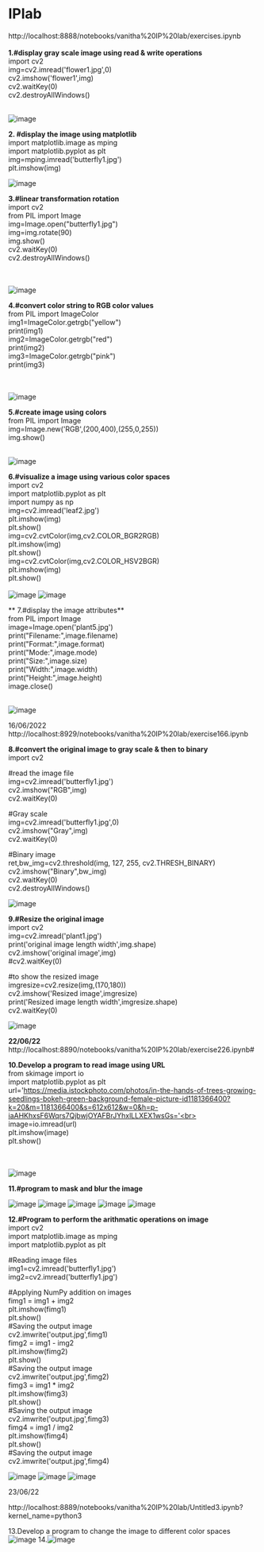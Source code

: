 # IPlab
http://localhost:8888/notebooks/vanitha%20IP%20lab/exercises.ipynb<br>
<br>
**1.#display gray scale image using read & write operations**<br>
import cv2<br>
img=cv2.imread('flower1.jpg',0)<br>
cv2.imshow('flower1',img)<br>
cv2.waitKey(0)<br>
cv2.destroyAllWindows()<br><br>

![image](https://user-images.githubusercontent.com/97940332/173813972-9a441bd0-13f9-4d8f-8c9a-c8508d154410.png)

**2.
#display the image using matplotlib**<br>
import matplotlib.image as mping<br>
import matplotlib.pyplot as plt<br>
img=mping.imread('butterfly1.jpg')<br>
plt.imshow(img)<br>

![image](https://user-images.githubusercontent.com/97940332/173815217-a4c1675a-d490-480a-839d-f93ffde1142d.png)

**3.#linear transformation rotation**<br>
import cv2<br>
from PIL import Image<br>
img=Image.open("butterfly1.jpg")<br>
img=img.rotate(90)<br>
img.show()<br>
cv2.waitKey(0)<br>
cv2.destroyAllWindows()<br><br><br>

![image](https://user-images.githubusercontent.com/97940332/173816085-bad9dd80-0037-4980-a675-103b066a666b.png)

**4.#convert color string to RGB color values**<br>
from PIL import ImageColor<br>
img1=ImageColor.getrgb("yellow")<br>
print(img1)<br>
img2=ImageColor.getrgb("red")<br>
print(img2)<br>
img3=ImageColor.getrgb("pink")<br>
print(img3)<br><br><br>

![image](https://user-images.githubusercontent.com/97940332/173816399-e79671f8-293a-477a-a98f-5b5d5d1af535.png)

**5.#create image using colors**<br>
from PIL import Image<br>
img=Image.new('RGB',(200,400),(255,0,255))<br>
img.show()<br><br>

![image](https://user-images.githubusercontent.com/97940332/173817317-bb78bbba-3ab2-4682-bd1a-d05e6a16ecbd.png)

**6.#visualize a image using various color spaces**<br>
import cv2<br>
import matplotlib.pyplot as plt<br>
import numpy as np<br>
img=cv2.imread('leaf2.jpg')<br>
plt.imshow(img)<br>
plt.show()<br>
img=cv2.cvtColor(img,cv2.COLOR_BGR2RGB)<br>
plt.imshow(img)<br>
plt.show()<br>
img=cv2.cvtColor(img,cv2.COLOR_HSV2BGR)<br>
plt.imshow(img)<br>
plt.show()
<br><br>
![image](https://user-images.githubusercontent.com/97940332/173817765-87661f38-ff87-4de2-81e5-1bef4b03df50.png)
![image](https://user-images.githubusercontent.com/97940332/173817844-72cdb6b9-5082-4ae8-b200-bdc52bbd8ad3.png)

**
7.#display the image attributes**<br>
from PIL import Image<br>
image=Image.open('plant5.jpg')<br>
print("Filename:",image.filename)<br>
print("Format:",image.format)<br>
print("Mode:",image.mode)<br>
print("Size:",image.size)<br>
print("Width:",image.width)<br>
print("Height:",image.height)<br>
image.close()<br><br>

![image](https://user-images.githubusercontent.com/97940332/173818118-79f81917-dd36-4f75-a8be-662ad6721023.png)


16/06/2022
http://localhost:8929/notebooks/vanitha%20IP%20lab/exercise166.ipynb<br>


**8.#convert the original image to gray scale & then to binary**<br>
import cv2<br>

#read the image file<br>
img=cv2.imread('butterfly1.jpg')<br>
cv2.imshow("RGB",img)<br>
cv2.waitKey(0)<br>


#Gray scale<br>
img=cv2.imread('butterfly1.jpg',0)<br>
cv2.imshow("Gray",img)<br>
cv2.waitKey(0)<br>


#Binary image<br>
ret,bw_img=cv2.threshold(img, 127, 255, cv2.THRESH_BINARY)<br>
cv2.imshow("Binary",bw_img)<br>
cv2.waitKey(0)<br>
cv2.destroyAllWindows()<br>

![image](https://user-images.githubusercontent.com/97940332/174043202-3b50531e-bb8f-4c89-a203-17453be3b8f9.png)

**9.#Resize the original image**<br>
import cv2<br>
img=cv2.imread('plant1.jpg')<br>
print('original image length width',img.shape)<br>
cv2.imshow('original image',img)<br>
#cv2.waitKey(0)<br>

#to show the resized image<br>
imgresize=cv2.resize(img,(170,180))<br>
cv2.imshow('Resized image',imgresize)<br>
print('Resized image length width',imgresize.shape)<br>
cv2.waitKey(0)<br>

![image](https://user-images.githubusercontent.com/97940332/174043997-093ff2a8-4ea9-4210-a47f-7dd49c755091.png)



**22/06/22**<br>
http://localhost:8890/notebooks/vanitha%20IP%20lab/exercise226.ipynb# <br>

**10.Develop a program to read image using URL**<br>
from skimage import io<br>
import matplotlib.pyplot as plt <br>
url='https://media.istockphoto.com/photos/in-the-hands-of-trees-growing-seedlings-bokeh-green-background-female-picture-id1181366400?k=20&m=1181366400&s=612x612&w=0&h=p-iaAHKhxsF6Wqrs7QjbwjOYAFBrJYhxlLLXEX1wsGs='<br>
image=io.imread(url)<br>
plt.imshow(image)<br>
plt.show()<br><br><br>

![image](https://user-images.githubusercontent.com/97940332/175017946-6440c0f0-09e6-4ee0-8bb2-36961720b573.png)

**11.#program to mask and blur the image**<br>

![image](https://user-images.githubusercontent.com/97940332/175018143-c290e32b-c261-461f-ac5d-b10b0767662d.png)
![image](https://user-images.githubusercontent.com/97940332/175018290-a7533032-55a5-4e03-8240-2008d25388c8.png)
![image](https://user-images.githubusercontent.com/97940332/175018339-c57c5735-8e0d-4c7f-a021-82792489e390.png)
![image](https://user-images.githubusercontent.com/97940332/175018406-4fee40ff-a379-4742-af3d-9d15c34317c9.png)
![image](https://user-images.githubusercontent.com/97940332/175018458-8f832137-9ef7-4da8-bdd3-6ba92a3012f2.png)

**12.#Program to perform the arithmatic operations on image**<br>
import cv2<br>
import matplotlib.image as mping<br>
import matplotlib.pyplot as plt<br>

#Reading image files<br>
img1=cv2.imread('butterfly1.jpg')<br>
img2=cv2.imread('butterfly1.jpg')<br>

#Applying NumPy addition on images<br>
fimg1 = img1 + img2<br>
plt.imshow(fimg1)<br>
plt.show()<br>
#Saving the output image<br>
cv2.imwrite('output.jpg',fimg1)<br>
fimg2 = img1 - img2<br>
plt.imshow(fimg2)<br>
plt.show()<br>
#Saving the output image<br>
cv2.imwrite('output.jpg',fimg2)<br>
fimg3 = img1 * img2<br>
plt.imshow(fimg3)<br>
plt.show()<br>
#Saving the  output image<br>
cv2.imwrite('output.jpg',fimg3)<br>
fimg4 = img1 / img2<br>
plt.imshow(fimg4)<br>
plt.show()<br>
#Saving the output image<br>
cv2.imwrite('output.jpg',fimg4)<br>


![image](https://user-images.githubusercontent.com/97940332/175278590-84c6a460-eb7f-471d-9a5d-616ec6230e87.png)
![image](https://user-images.githubusercontent.com/97940332/175279681-ff9c6930-1483-4f30-8f86-b06c2bc2fd2f.png)
![image](https://user-images.githubusercontent.com/97940332/175279773-48a05500-d878-490c-9a3b-ecc25f68f099.png)


23/06/22<br>

http://localhost:8889/notebooks/vanitha%20IP%20lab/Untitled3.ipynb?kernel_name=python3

13.Develop a program to change the image to different color spaces
![image](https://user-images.githubusercontent.com/97940332/175260727-36dd7cd3-01a9-4d7d-a6fc-bedc6dcc5264.png)
14.![image](https://user-images.githubusercontent.com/97940332/175264286-4e861f0f-e05c-4903-b599-bc7369f0d9f4.png)



















